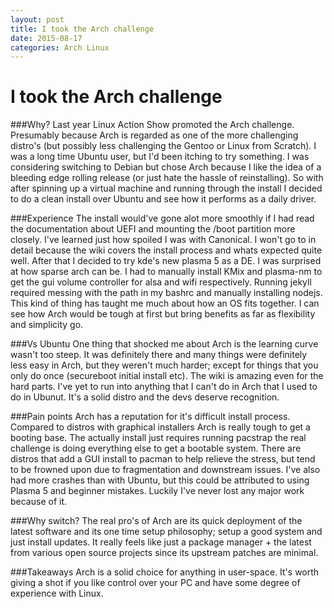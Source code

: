 ```yaml
---
layout: post
title: I took the Arch challenge
date: 2015-08-17
categories: Arch Linux
---
```

I took the Arch challenge
===

###Why?
Last year Linux Action Show promoted the Arch challenge. Presumably because Arch is regarded as one of the more challenging distro's (but possibly less challenging the Gentoo or Linux from Scratch). I was a long time Ubuntu user, but I'd been itching to try something. I was considering switching to Debian but chose Arch because I like the idea of a bleeding edge rolling release (or just hate the hassle of reinstalling). So with after spinning up a virtual machine  and running through the install I decided to do a clean install over Ubuntu and see how it performs as a daily driver.

###Experience
The install would've gone alot more smoothly if I had read the documentation about UEFI and mounting the /boot partition more closely. I've learned just how spoiled I was with Canonical. I won't go to in detail because the wiki covers the install process and whats expected quite well. After that I decided to try kde's new plasma 5 as a DE. I was surprised at how sparse arch can be. I had to manually install KMix and plasma-nm to get the gui volume controller for alsa and wifi respectively. Running jekyll required messing with the path in my bashrc and manually installing nodejs. This kind of thing has taught me much about how an OS fits together. I can see how Arch would be tough at first but bring benefits as far as flexibility and simplicity go. 

###Vs Ubuntu
One thing that shocked me about Arch is the learning curve wasn't too steep. It was definitely there and many things were definitely less easy in Arch, but they weren't much harder; except for things that you only do once (secureboot initial install etc). The wiki is amazing even for the hard parts. I've yet to run into anything that I can't do in Arch that I used to do in Ubunut. It's a solid distro and the devs deserve recognition. 

###Pain points
Arch has a reputation for it's difficult install process. Compared to distros with graphical installers Arch is really tough to get a booting base. The actually install just requires running pacstrap the real challenge is doing everything else to get a bootable system. There are distros that add a GUI install to pacman to help relieve the stress, but tend to be frowned upon due to fragmentation and downstream issues. I've also had more crashes than with Ubuntu, but this could be attributed to using Plasma 5 and beginner mistakes. Luckily I've never lost any major work because of it. 

###Why switch?
The real pro's of Arch are its quick deployment of the latest software and its one time setup philosophy; setup a good system and just install updates. It really feels like just a package manager + the latest from various open source projects since its upstream patches are minimal.

###Takeaways
Arch is a solid choice for anything in user-space. It's worth giving a shot if you like control over your PC and have some degree of experience with Linux.
